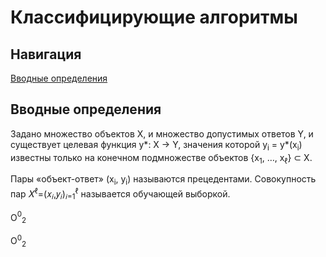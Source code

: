 <!DOCTYPE html>
<html>
<head>
  <base href="https://github.com/PavlyukovVladimir/SMPR/blob/master/"></base>
  <style type="text/css">
   ...
  </style>
</head>
<body>
  
  # Классифицирующие алгоритмы
  ## Навигация
  <a href="#Vvonyye_opredeleniya">Вводные определения</a>
  ## Вводные определения <a name="Vvonyye_opredeleniya"></a>
  <p>Задано множество объектов X, и множество допустимых ответов Y, и существует целевая функция y*: X -> Y, значения которой y<sub>i</sub> = y*(x<sub>i</sub>) известны только на конечном подмножестве объектов {x<sub>1</sub>, …, x<sub>ℓ</sub>} ⊂ X.</p>
  <p>Пары «объект-ответ» (x<sub>i</sub>, y<sub>i</sub>) называются прецедентами. Совокупность пар 𝑋<sup>ℓ</sup>=(𝑥<sub>𝑖</sub>,𝑦<sub>𝑖</sub>)<sub>𝑖=1</sub><sup>ℓ</sup> называется обучающей выборкой.</p>
  <p><span class="formula">O<span><sup>0</sup><sub>2</sub></span></span></p>
  <p><span class="formula">O<span><sup>0</sup><sub>2</sub></span></span></p>
  <p></p>
  <p></p>
</body>
</html>
